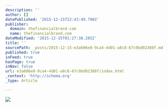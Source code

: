 ```yaml
---
description: ''
author: []
datePublished: '2015-12-15T22:43:49.790Z'
publisher:
  domain: thefinancialbrand.com
  name: thefinancialbrand.com
dateModified: '2015-12-15T01:27:38.285Z'
title: ''
sourcePath: _posts/2015-12-15-e3a606e8-9ca4-4d01-a8c8-67c9bd02388f.md
published: true
inFeed: true
hasPage: true
inNav: false
url: e3a606e8-9ca4-4d01-a8c8-67c9bd02388f/index.html
_context: 'http://schema.org'
_type: Article

---
```

![](https://thefinancialbrand.com/wp-content/uploads/2015/11/smartphone_payments-565x469.jpg)